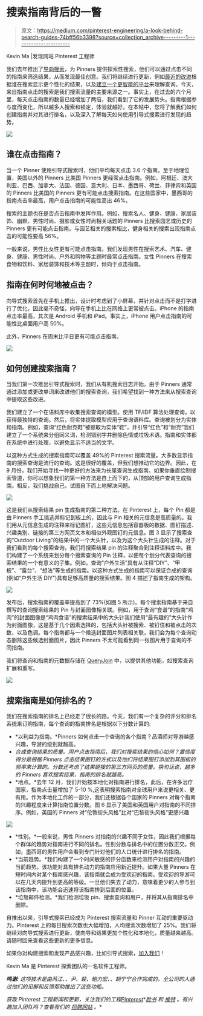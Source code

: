 # 搜索指南背后的一瞥

> 原文：<https://medium.com/pinterest-engineering/a-look-behind-search-guides-74bff56b3398?source=collection_archive---------1----------------------->

Kevin Ma |发现网站 Pinterest 工程师

我们去年推出了[导向搜索](https://blog.pinterest.com/post/83772264616/guided-search-a-new-way-to-find-what-youre)，为 Pinners 提供探索性搜索，他们可以通过点击不同的指南来筛选结果，从而发现最佳创意。我们将继续进行更新，例如[最近的改进](https://blog.pinterest.com/post/108932651209/search-is-getting-smarter)根据谁在搜索显示更个性化的结果，以及[建立一个更智能的平台](https://engineering.pinterest.com/post/107907658519/building-a-platform-to-understand-search-queries)来理解查询。今天，来自指南点击的搜索是我们搜索流量的主要来源之一。事实上，在过去的六个月里，每天点击指南的数量已经增加了两倍，我们看到了它的发展势头。指南根据参与度而变化，所以越多人搜索和锁定，体验就越好。在本帖中，您将了解我们如何创建指南并对其进行排名，以及深入了解每天如何使用引导式搜索进行发现的趋势。

![](img/41afe3a0cd116f1496eb2cd175323f59.png)

## 谁在点击指南？

当一个 Pinner 使用引导式搜索时，他们平均每天点击 3.6 个指南。至于地理位置，美国以外的 Pinners 比美国 Pinners 更经常点击指南。例如，阿根廷、澳大利亚、巴西、加拿大、法国、德国、意大利、日本、墨西哥、荷兰、菲律宾和英国的 Pinners 比美国的 Pinners 更有可能点击搜索指南。在这些国家中，墨西哥的指南点击率最高，用户点击指南的可能性高出 46%。

搜索的主题也在是否点击指南中发挥作用。例如，搜索名人、健身、健康、家居装饰、幽默、男性时尚、摄影或女性时尚相关话题的 Pinners 比搜索园艺或历史的 Pinners 更有可能点击指南。与园艺相关的搜索相比，健身相关的搜索出现指南点击的可能性要高 56%。

一般来说，男性比女性更有可能点击指南。我们发现男性在搜索艺术、汽车、健身、健康、男性时尚、户外和购物等主题时最常点击指南。女性 Pinners 在搜索食物和饮料、家居装饰和技术等主题时，倾向于点击指南。

## **指南在何时何地被点击？**

向导式搜索首先在手机上推出，设计时考虑到了小屏幕，并针对点击而不是打字进行了优化，因此毫不奇怪，向导在手机上比在网络上更常被点击。iPhone 的指南点击率最高，其次是 Android 手机和 iPad。事实上，iPhone 用户点击指南的可能性比桌面用户高 50%。

此外，Pinners 在周末比平日更有可能点击指南。

![](img/78b84eb45625b4fa62c25ee245333023.png)

## 如何创建搜索指南？

当我们第一次推出引导式搜索时，我们从有机搜索日志开始。由于 Pinners 通常通过添加或更改单词来改进他们的搜索查询，我们希望找到一种方法来从搜索查询中提取这些改进。

我们建立了一个在语料库中收集搜索查询的模型。使用 TF/IDF 算法处理查询，以获得最独特的查询。然后，将实体提取模型应用于查询语料库。查询被划分为实体和指南。例如，查询“红色耐克鞋”被提取为实体“鞋”，并引导“红色”和“耐克”我们建立了一个系统来分组同义词，检测错别字并删除色情或垃圾术语。指南和实体都在系统中进行处理，以避免显示不适当的文字。

以这种方式生成的搜索指南可以覆盖 49%的 Pinterest 搜索流量。大多数显示指南的搜索查询是流行的查询。这是很好的覆盖，但我们想推动它的边界。因此，在 9 月份，我们开始寻找一种更好的方法来为长尾查询生成指南。如果你垂直绘制搜索管道，你可以想象我们的第一种方法是自上而下的，从顶部的用户查询生成指南。相反，我们挑战自己，试图自下而上地解决问题。

![](img/28824f21c083fb551dc9294dde9437eb.png)

这是我们从搜索结果 pin 生成指南的第二种方法。在 Pinterest 上，每个 Pin 都是由 Pinners 手工挑选并标记到板上的，因此与 Pin 相关的元信息是高质量的。我们用从元信息生成的注释来标记图钉，这些元信息包括容器板的数据、图钉描述、兴趣类别、链接的第三方网页文本和相似外观图钉的元信息。图 3 显示了搜索查询“Outdoor Living”的结果中的一个大头针，以及为这个大头针生成的注释。对于我们看到的每个搜索查询，我们将搜索结果 pin 的注释聚合到注释语料库中。我们构建了一个系统来划分每个搜索查询的 Pin 注释，以便每个划分代表查询的搜索结果的一个有意义的子集。例如，查询“户外生活”具有从注释“DIY”、“甲板”、“露台”、“想法”等生成的指南。以这种方式生成的指南可以保证合成的查询(例如“户外生活 DIY”)具有足够高质量的搜索结果。图 4 描述了指南生成的架构。

![](img/21d155ee4b8ee4f84d6c2cad9445243e.png)

发布后，搜索指南的覆盖率提高到了 73%(如图 5 所示)。每个搜索指南基于来自撰写的查询搜索结果的 Pin 与封面图像相关联。例如，用于查询“食谱”的指南“鸡肉”的封面图像是“鸡肉食谱”的搜索结果中的大头针我们使用“最有趣的”大头针作为封面图像，这是基于几个因素选择的，包括大头针被搜索、被钉住和被点击的次数，以及色调。每个指南都与一个候选封面图片列表相关联，我们会为每个查询动态删除这些候选封面图片，因此 Pinners 不太可能看到同一张图片用于查询的不同指南。

我们将查询和指南的元数据存储在 [QueryJoin](https://engineering.pinterest.com/post/107907658519/building-a-platform-to-understand-search-queries) 中，以提供其他功能，如搜索查询扩展和重写。

![](img/92363fb4c049ca9d43ada4170a1a1418.png)

## **搜索指南是如何排名的？**

我们在搜索指南的排名上已经走了很长的路。今天，我们有一个复杂的评分和排名系统来订购指南，每个查询的指南排名是根据以下分数计算的:

*   *以利益为指南。*Pinners 如何点击一个查询的各个指南？品酒师对导游越感兴趣，导游的级别就越高。
*   *合成查询结果的质量。用户点击指南后，我们对搜索结果的信心如何？置信度得分是根据 Pinners 点击结果图钉的方式以及他们将结果图钉添加到其图板的频率来计算的。分数还考虑了结果链接的第三方网页的质量。换句话说，越多的 Pinners 喜欢搜索结果，指南的排名就越高。*
*   *地点。*去年 12 月，我们开始按本地化对指南进行排名，此后，在许多治疗国家，指南点击量增加了 5-10 %,这表明搜索指南对全球用户来说更相关、更有用。作为本地化工作的一部分，我们还根据各个国家的 Pinners 对每个指南的兴趣程度来计算指南位置分数。图 6 显示了美国和英国用户对指南的不同排序。例如，英国的 Pinners 对“伦敦街头风格”比对“巴黎街头风格”更感兴趣

![](img/19ba19cfb6c057e22d69423f213c0c7d.png)

*   *性别。*一般来说，男性 Pinners 对指南的兴趣不同于女性，因此我们根据每个群体的趋势对指南进行不同的排名。性别分数与排名中的位置分数正交。例如，墨西哥的男性用户会看到专门针对他们的人口统计进行排名的指南。
*   *当前趋势。*我们构建了一个时间敏感的评分函数来检测用户对指南的兴趣的当前趋势。该功能对具有排名动力的指南应用新近提升。如果大量 Pinners 在短时间内对某个指南感兴趣，该指南就会成为受欢迎的指南。受欢迎的导游可以在几天内提升到更高的等级。一旦他们失去了动力，意味着更少的人参与到该指南中，该功能会迅速将该指南排到后面的位置。
*   *垃圾邮件检测。*我们检测垃圾 pin、搜索查询和用户，并将其从指南排名中删除。

自推出以来，引导式搜索已经成为 Pinterest 搜索流量和 Pinner 互动的重要驱动力。Pinterest 上的每日搜索次数也大幅增加，人均搜索次数增加了 25%。我们将继续对向导式搜索进行更新，使向导和结果更加个性化和本地化，质量越来越高。请随时回来查看这些更新的更多信息。

如果你对构建搜索和发现产品感兴趣，比如引导式搜索，[加入我们](https://about.pinterest.com/en/careers/engineering-product)！

Kevin Ma 是 Pinterest 探索团队的一名软件工程师。

***鸣谢:*** *这项技术是由芮江、、尹、裴、鲍力宏、、胡宁宁合作完成的。全公司的人通过他们的见解和反馈帮助推出了这些功能。*

*获取 Pinterest 工程新闻和更新，关注我们的工程*[*Pinterest*](https://www.pinterest.com/engineering/)*[*脸书*](https://www.facebook.com/pinterestengineering) *和* [*推特*](https://twitter.com/PinterestEng) *。有兴趣加入团队吗？查看我们的* [*招聘网站*](https://about.pinterest.com/en/careers/engineering-product) *。**